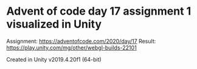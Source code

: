 # Advent of code day 17 assignment 1 visualized in Unity

Assignment: https://adventofcode.com/2020/day/17
Result: https://play.unity.com/mg/other/webgl-builds-22101

Created in Unity v2019.4.20f1 (64-bit)
